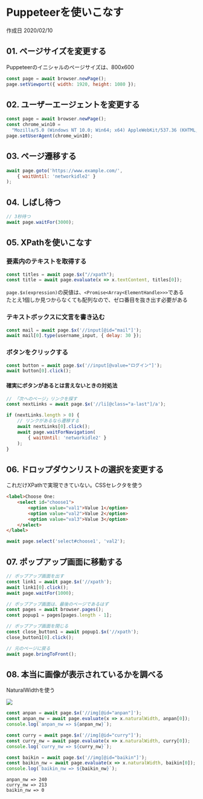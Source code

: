 # Puppeteerを使いこなす

作成日 2020/02/10

## 01. ページサイズを変更する

Puppeteerのイニシャルのページサイズは、800x600

```javascript
const page = await browser.newPage();
page.setViewport({ width: 1920, height: 1080 });
```

## 02. ユーザーエージェントを変更する

```javascript
const page = await browser.newPage();
const chrome_win10 =
  "Mozilla/5.0 (Windows NT 10.0; Win64; x64) AppleWebKit/537.36 (KHTML, like Gecko) Chrome/76.0.3809.132 Safari/537.36";
page.setUserAgent(chrome_win10);
```

## 03. ページ遷移する

```javascript
await page.goto('https://www.example.com/', 
    { waitUntil: 'networkidle2' }
);
```

## 04. しばし待つ

```javascript
// 3秒待つ
await page.waitFor(3000);
```

## 05. XPathを使いこなす

### 要素内のテキストを取得する

```javascript
const titles = await page.$x("//xpath");
const title = await page.evaluate(x => x.textContent, titles[0]);
```

`page.$x(expression)`の戻値は、`<Promise<Array<ElementHandle>>>`である \
たとえ1個しか見つからなくても配列なので、ゼロ番目を抜き出す必要がある

### テキストボックスに文言を書き込む

```javascript
const mail = await page.$x('//input[@id="mail"]');
await mail[0].type(username_input, { delay: 30 });
```

### ボタンをクリックする

```javascript
const button = await page.$x('//input[@value="ログイン"]');
await button[0].click();
```

#### 確実にボタンがあるとは言えないときの対処法

```javascript
// 「次へのページ」リンクを探す
const nextLinks = await page.$x('//li[@class="a-last"]/a');

if (nextLinks.length > 0) {
    // リンクがあるなら遷移する  
    await nextLinks[0].click();
    await page.waitForNavigation(
        { waitUntil: 'networkidle2' }
    );
}
```

## 06. ドロップダウンリストの選択を変更する

これだけXPathで実現できていない。CSSセレクタを使う

```html
<label>Choose One:
    <select id="choose1">
        <option value="val1">Value 1</option>
        <option value="val2">Value 2</option>
        <option value="val3">Value 3</option>
    </select>
</label>
```

```javascript
await page.select('select#choose1', 'val2');
```

## 07. ポップアップ画面に移動する

```javascript
// ポップアップ画面を出す
const link1 = await page.$x('//xpath');
await link1[0].click();
await page.waitFor(1000);

// ポップアップ画面は、最後のページであるはず
const pages = await browser.pages();
const popup1 = pages[pages.length - 1];

// ポップアップ画面を閉じる
const close_button1 = await popup1.$x('//xpath');
close_button1[0].click();

// 元のページに戻る
await page.bringToFront();
```

## 08. 本当に画像が表示されているかを調べる

NaturalWidthを使う

![](https://imgur.com/51gXQYZ.png)

```javascript
const anpan = await page.$x('//img[@id="anpan"]');
const anpan_nw = await page.evaluate(x => x.naturalWidth, anpan[0]);
console.log(`anpan_nw => ${anpan_nw}`);

const curry = await page.$x('//img[@id="curry"]');
const curry_nw = await page.evaluate(x => x.naturalWidth, curry[0]);
console.log(`curry_nw => ${curry_nw}`);

const baikin = await page.$x('//img[@id="baikin"]');
const baikin_nw = await page.evaluate(x => x.naturalWidth, baikin[0]);
console.log(`baikin_nw => ${baikin_nw}`);
```

```text
anpan_nw => 240
curry_nw => 213
baikin_nw => 0
```
